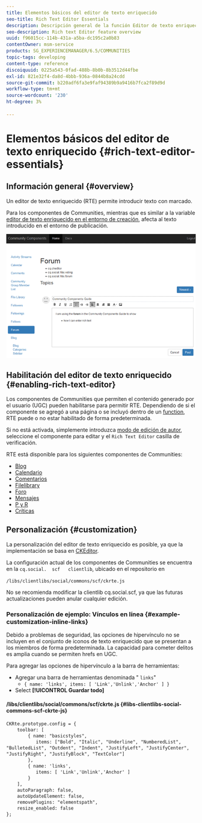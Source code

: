 ```yaml
---
title: Elementos básicos del editor de texto enriquecido
seo-title: Rich Text Editor Essentials
description: Descripción general de la función Editor de texto enriquecido
seo-description: Rich text Editor feature overview
uuid: f96015cc-114b-431a-a5ba-dc195c2a0b83
contentOwner: msm-service
products: SG_EXPERIENCEMANAGER/6.5/COMMUNITIES
topic-tags: developing
content-type: reference
discoiquuid: 0225a543-0fad-488b-8b0b-8b3512d44fbe
exl-id: 821e32f4-da8d-4bbb-936a-0844b8a24cdd
source-git-commit: b220adf6fa3e9faf94389b9a9416b7fca2f89d9d
workflow-type: tm+mt
source-wordcount: '230'
ht-degree: 3%

---
```


# Elementos básicos del editor de texto enriquecido {#rich-text-editor-essentials}

## Información general {#overview}

Un editor de texto enriquecido (RTE) permite introducir texto con marcado.

Para los componentes de Communities, mientras que es similar a la variable [editor de texto enriquecido en el entorno de creación](../../help/sites-authoring/rich-text-editor.md), afecta al texto introducido en el entorno de publicación.

![rich-text-editor](assets/rich-text-editor.png)

## Habilitación del editor de texto enriquecido {#enabling-rich-text-editor}

Los componentes de Communities que permiten el contenido generado por el usuario (UGC) pueden habilitarse para permitir RTE. Dependiendo de si el componente se agregó a una página o se incluyó dentro de un [function](functions.md), RTE puede o no estar habilitado de forma predeterminada.

Si no está activada, simplemente introduzca [modo de edición de autor](sites-console.md#authoring-site-content), seleccione el componente para editar y el `Rich Text Editor` casilla de verificación.

RTE está disponible para los siguientes componentes de Communities:

* [Blog](blog-feature.md)
* [Calendario](calendar.md)
* [Comentarios](comments.md)
* [Filelibrary](file-library.md)
* [Foro](forum.md)
* [Mensajes](configure-messaging.md)
* [P y R](working-with-qna.md)
* [Críticas](reviews.md)

## Personalización {#customization}

La personalización del editor de texto enriquecido es posible, ya que la implementación se basa en [CKEditor](https://www.ckeditor.com/).

La configuración actual de los componentes de Communities se encuentra en la `cq.social.  scf   clientlib`, ubicado en el repositorio en

`/libs/clientlibs/social/commons/scf/ckrte.js`

No se recomienda modificar la clientlib cq.social.scf, ya que las futuras actualizaciones pueden anular cualquier edición.

### Personalización de ejemplo: Vínculos en línea {#example-customization-inline-links}

Debido a problemas de seguridad, las opciones de hipervínculo no se incluyen en el conjunto de iconos de texto enriquecido que se presentan a los miembros de forma predeterminada. La capacidad para cometer delitos es amplia cuando se permiten hrefs en UGC.

Para agregar las opciones de hipervínculo a la barra de herramientas:

* Agregar una barra de herramientas denominada &quot; `links`&quot;
   * `{ name: 'links', items: [ 'Link','Unlink','Anchor' ] }`
* Select **[!UICONTROL Guardar todo]**

#### /libs/clientlibs/social/commons/scf/ckrte.js {#libs-clientlibs-social-commons-scf-ckrte-js}

```
CKRte.prototype.config = {
    toolbar: [
        { name: "basicstyles",
           items: ["Bold", "Italic", "Underline", "NumberedList", "BulletedList", "Outdent", "Indent", "JustifyLeft", "JustifyCenter", "JustifyRight", "JustifyBlock", "TextColor"]
        },
        { name: 'links',
           items: [ 'Link','Unlink','Anchor' ]
        }
    ],
    autoParagraph: false,
    autoUpdateElement: false,
    removePlugins: "elementspath",
    resize_enabled: false
};
```
